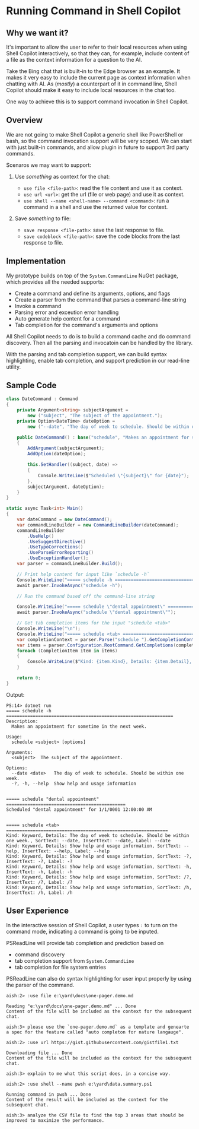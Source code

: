 # Running Command in Shell Copilot

## Why we want it?

It's important to allow the user to refer to their local resources when using Shell Copilot interactively,
so that they can, for example, include content of a file as the context information for a question to the AI.

Take the Bing chat that is built-in to the Edge browser as an example.
It makes it very easy to include the current page as context information when chatting with AI.
As (*mostly*) a counterpart of it in command line,
Shell Copilot should make it easy to include local resources in the chat too.

One way to achieve this is to support command invocation in Shell Copilot.

## Overview

We are not going to make Shell Copilot a generic shell like PowerShell or bash,
so the command invocation support will be very scoped.
We can start with just built-in commands, and allow plugin in future to support 3rd party commands.

Scenaros we may want to support:

1. Use _something_ as context for the chat:
   - `use file <file-path>`: read the file content and use it as context.
   - `use url <url>`: get the url (file or web page) and use it as context.
   - `use shell --name <shell-name> --command <command>`: run a command in a shell and use the returned value for context.

2. Save _something_ to file:
   - `save response <file-path>`: save the last response to file.
   - `save codeblock <file-path>`: save the code blocks from the last response to file.

## Implementation

My prototype builds on top of the `System.CommandLine` NuGet package, which provides all the needed supports:

- Create a command and define its arguments, options, and flags
- Create a parser from the command that parses a command-line string
- Invoke a command
- Parsing error and exceution error handling
- Auto generate help content for a command
- Tab completion for the command's arguments and options

All Shell Copilot needs to do is to build a command cache and do command discovery.
Then all the parsing and invocatoin can be handled by the library.

With the parsing and tab completion support, we can build syntax highlighting,
enable tab completion, and support prediction in our read-line utility.

## Sample Code

```c#
class DateCommand : Command
{
    private Argument<string> subjectArgument =
        new ("subject", "The subject of the appointment.");
    private Option<DateTime> dateOption =
        new ("--date", "The day of week to schedule. Should be within one week.");

    public DateCommand() : base("schedule", "Makes an appointment for sometime in the next week.")
    {
        AddArgument(subjectArgument);
        AddOption(dateOption);

        this.SetHandler((subject, date) =>
        {
            Console.WriteLine($"Scheduled \"{subject}\" for {date}");
        },
        subjectArgument, dateOption);
    }
}

static async Task<int> Main()
{
    var dateCommand = new DateCommand();
    var commandLineBuilder = new CommandLineBuilder(dateCommand);
    commandLineBuilder
        .UseHelp()
        .UseSuggestDirective()
        .UseTypoCorrections()
        .UseParseErrorReporting()
        .UseExceptionHandler();
    var parser = commandLineBuilder.Build();

    // Print help content for input like `schedule -h`
    Console.WriteLine("===== schedule -h ===============================================================");
    await parser.InvokeAsync("schedule -h");

    // Run the command based off the command-line string

    Console.WriteLine("===== schedule \"dental appointment\" =============================================");
    await parser.InvokeAsync("schedule \"dental appointment\"");

    // Get tab completion items for the input "schedule <tab>"
    Console.WriteLine("\n");
    Console.WriteLine("===== schedule <tab> =============================================================");
    var completionContext = parser.Parse("schedule ").GetCompletionContext();
    var items = parser.Configuration.RootCommand.GetCompletions(completionContext);
    foreach (CompletionItem item in items)
    {
        Console.WriteLine($"Kind: {item.Kind}, Details: {item.Detail}, SortText: {item.SortText}, InsertText: {item.InsertText}, Label: {item.Label}");
    }

    return 0;
}
```
Output:

```none
PS:14> dotnet run
===== schedule -h ===============================================================
Description:
  Makes an appointment for sometime in the next week.

Usage:
  schedule <subject> [options]

Arguments:
  <subject>  The subject of the appointment.

Options:
  --date <date>   The day of week to schedule. Should be within one week.
  -?, -h, --help  Show help and usage information


===== schedule "dental appointment" =============================================
Scheduled "dental appointment" for 1/1/0001 12:00:00 AM


===== schedule <tab> =============================================================
Kind: Keyword, Details: The day of week to schedule. Should be within one week., SortText: --date, InsertText: --date, Label: --date
Kind: Keyword, Details: Show help and usage information, SortText: --help, InsertText: --help, Label: --help
Kind: Keyword, Details: Show help and usage information, SortText: -?, InsertText: -?, Label: -?
Kind: Keyword, Details: Show help and usage information, SortText: -h, InsertText: -h, Label: -h
Kind: Keyword, Details: Show help and usage information, SortText: /?, InsertText: /?, Label: /?
Kind: Keyword, Details: Show help and usage information, SortText: /h, InsertText: /h, Label: /h
```

## User Experience

In the interactive session of Shell Copilot, a user types `:` to turn on the command mode,
indicating a command is going to be inputed.

PSReadLine will provide tab completion and prediction based on

- command discovery
- tab completion support from `System.CommandLine`
- tab completion for file system entries

PSReadLine can also do syntax highlighting for user input properly by using the parser of the command.

```none
aish:2> :use file e:\yard\docs\one-pager.demo.md

Reading "e:\yard\docs\one-pager.demo.md" ... Done
Content of the file will be included as the context for the subsequent chat.

aish:3> please use the `one-pager.demo.md` as a template and genearte a spec for the feature called "auto completon for nature langauge".
```
```none
aish:2> :use url https://gist.githubusercontent.com/gistfile1.txt

Downloading file ... Done
Content of the file will be included as the context for the subsequent chat.

aish:3> explain to me what this script does, in a concise way.
```
```none
aish:2> :use shell --name pwsh e:\yard\data.summary.ps1

Running command in pwsh ... Done
Content of the result will be included as the context for the subsequent chat.

aish:3> analyze the CSV file to find the top 3 areas that should be improved to maximize the performance.
```